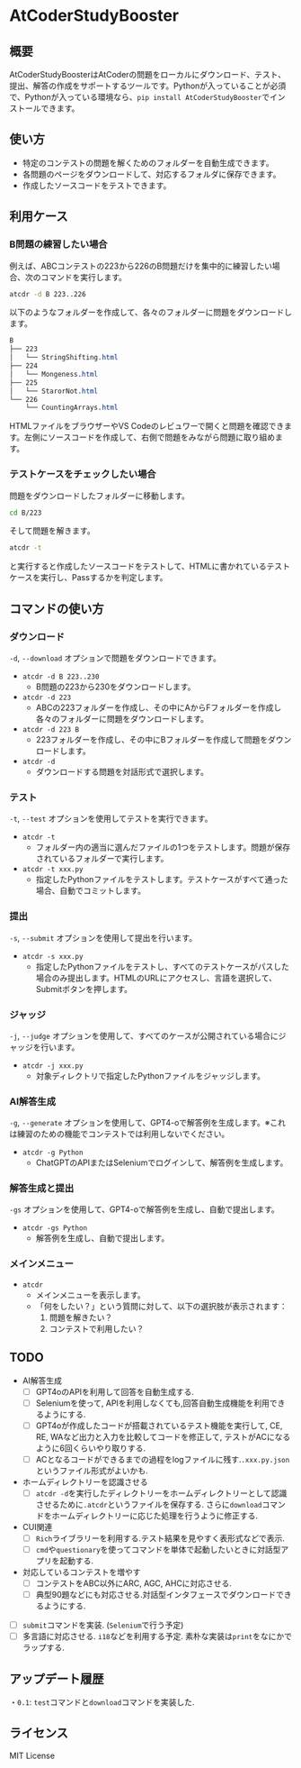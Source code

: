 # AtCoderStudyBooster

## 概要

AtCoderStudyBoosterはAtCoderの問題をローカルにダウンロード、テスト、提出、解答の作成をサポートするツールです。Pythonが入っていることが必須で、Pythonが入っている環境なら、`pip install AtCoderStudyBooster`でインストールできます。

## 使い方

- 特定のコンテストの問題を解くためのフォルダーを自動生成できます。
- 各問題のページをダウンロードして、対応するフォルダに保存できます。
- 作成したソースコードをテストできます。

## 利用ケース

### B問題の練習したい場合

例えば、ABCコンテストの223から226のB問題だけを集中的に練習したい場合、次のコマンドを実行します。

```sh
atcdr -d B 223..226
```

以下のようなフォルダーを作成して、各々のフォルダーに問題をダウンロードします。

```css
B
├── 223
│   └── StringShifting.html
├── 224
│   └── Mongeness.html
├── 225
│   └── StarorNot.html
└── 226
    └── CountingArrays.html
```

HTMLファイルをブラウザーやVS Codeのレビュワーで開くと問題を確認できます。左側にソースコードを作成して、右側で問題をみながら問題に取り組めます。

### テストケースをチェックしたい場合

問題をダウンロードしたフォルダーに移動します。

```sh
cd B/223
```

そして問題を解きます。

```sh
atcdr -t
```

と実行すると作成したソースコードをテストして、HTMLに書かれているテストケースを実行し、Passするかを判定します。

## コマンドの使い方

### ダウンロード

`-d`, `--download` オプションで問題をダウンロードできます。

- `atcdr -d B 223..230`
  - B問題の223から230をダウンロードします。
- `atcdr -d 223`
  - ABCの223フォルダーを作成し、その中にAからFフォルダーを作成し各々のフォルダーに問題をダウンロードします。
- `atcdr -d 223 B`
  - 223フォルダーを作成し、その中にBフォルダーを作成して問題をダウンロードします。
- `atcdr -d`
  - ダウンロードする問題を対話形式で選択します。

### テスト

`-t`, `--test` オプションを使用してテストを実行できます。

- `atcdr -t`
  - フォルダー内の適当に選んだファイルの1つをテストします。問題が保存されているフォルダーで実行します。
- `atcdr -t xxx.py`
  - 指定したPythonファイルをテストします。テストケースがすべて通った場合、自動でコミットします。

### 提出

`-s`, `--submit` オプションを使用して提出を行います。

- `atcdr -s xxx.py`
  - 指定したPythonファイルをテストし、すべてのテストケースがパスした場合のみ提出します。HTMLのURLにアクセスし、言語を選択して、Submitボタンを押します。

### ジャッジ

`-j`, `--judge` オプションを使用して、すべてのケースが公開されている場合にジャッジを行います。

- `atcdr -j xxx.py`
  - 対象ディレクトリで指定したPythonファイルをジャッジします。

### AI解答生成

`-g`, `--generate` オプションを使用して、GPT4-oで解答例を生成します。※これは練習のための機能でコンテストでは利用しないでください。

- `atcdr -g Python`
  - ChatGPTのAPIまたはSeleniumでログインして、解答例を生成します。

### 解答生成と提出

`-gs` オプションを使用して、GPT4-oで解答例を生成し、自動で提出します。

- `atcdr -gs Python`
  - 解答例を生成し、自動で提出します。

### メインメニュー

- `atcdr`
  - メインメニューを表示します。
  - 「何をしたい？」という質問に対して、以下の選択肢が表示されます：
    1. 問題を解きたい？
    2. コンテストで利用したい？


## TODO
- AI解答生成
  - [ ] GPT4oのAPIを利用して回答を自動生成する.
  - [ ] Seleniumを使って, APIを利用しなくても,回答自動生成機能を利用できるようにする.
  - [ ] GPT4oが作成したコードが搭載されているテスト機能を実行して, CE, RE, WAなど出力と入力を比較してコードを修正して, テストがACになるように6回くらいやり取りする. 
  - [ ] ACとなるコードができるまでの過程をlogファイルに残す.`.xxx.py.json`というファイル形式がよいかも.
- ホームディレクトリーを認識させる
  - [ ] `atcdr -d`を実行したディレクトリーをホームディレクトリーとして認識させるために`.atcdr`というファイルを保存する. さらに`download`コマンドをホームディレクトリーに応じた処理を行うように修正する. 
- CUI関連
  - [ ] `Rich`ライブラリーを利用する.テスト結果を見やすく表形式などで表示.
  - [ ] `cmd`や`questionary`を使ってコマンドを単体で起動したいときに対話型アプリを起動する.
- 対応しているコンテストを増やす
  - [ ] コンテストをABC以外にARC, AGC, AHCに対応させる.
  - [ ] 典型90題などにも対応させる.対話型インタフェースでダウンロードできるようにする. 
- [ ] `submit`コマンドを実装. (`Selenium`で行う予定)
- [ ] 多言語に対応させる. `i18`などを利用する予定. 素朴な実装は`print`をなにかでラップする.

## アップデート履歴
  ・`0.1`: `test`コマンドと`download`コマンドを実装した. 


## ライセンス

MIT License
